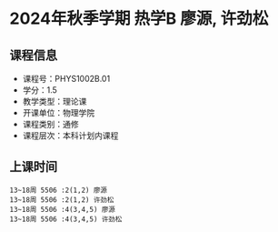 # 2024年秋季学期 热学B 廖源, 许劲松






## 课程信息

- 课程号：PHYS1002B.01
- 学分：1.5
- 教学类型：理论课
- 开课单位：物理学院
- 课程类别：通修
- 课程层次：本科计划内课程

## 上课时间

```
13~18周 5506 :2(1,2) 廖源
13~18周 5506 :2(1,2) 许劲松
13~18周 5506 :4(3,4,5) 廖源
13~18周 5506 :4(3,4,5) 许劲松
```

